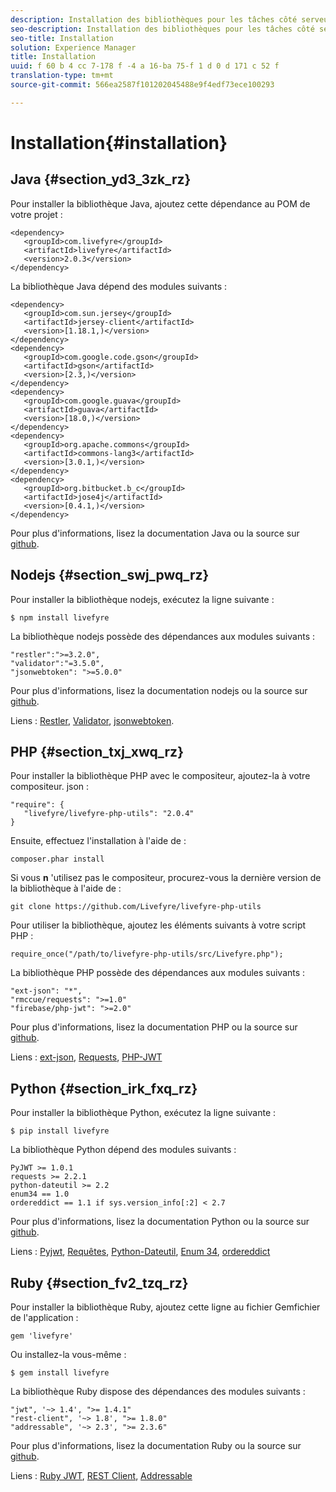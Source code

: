 ```yaml
---
description: Installation des bibliothèques pour les tâches côté serveur Livefyre
seo-description: Installation des bibliothèques pour les tâches côté serveur Livefyre
seo-title: Installation
solution: Experience Manager
title: Installation
uuid: f 60 b 4 cc 7-178 f -4 a 16-ba 75-f 1 d 0 d 171 c 52 f
translation-type: tm+mt
source-git-commit: 566ea2587f101202045488e9f4edf73ece100293

---
```



# Installation{#installation}


## Java {#section_yd3_3zk_rz}

Pour installer la bibliothèque Java, ajoutez cette dépendance au POM de votre projet :

```
<dependency> 
   <groupId>com.livefyre</groupId> 
   <artifactId>livefyre</artifactId> 
   <version>2.0.3</version> 
</dependency>
```

La bibliothèque Java dépend des modules suivants :

```
<dependency> 
   <groupId>com.sun.jersey</groupId> 
   <artifactId>jersey-client</artifactId> 
   <version>[1.18.1,)</version> 
</dependency> 
<dependency> 
   <groupId>com.google.code.gson</groupId> 
   <artifactId>gson</artifactId> 
   <version>[2.3,)</version> 
</dependency> 
<dependency> 
   <groupId>com.google.guava</groupId> 
   <artifactId>guava</artifactId> 
   <version>[18.0,)</version> 
</dependency> 
<dependency> 
   <groupId>org.apache.commons</groupId> 
   <artifactId>commons-lang3</artifactId> 
   <version>[3.0.1,)</version> 
</dependency> 
<dependency> 
   <groupId>org.bitbucket.b_c</groupId> 
   <artifactId>jose4j</artifactId> 
   <version>[0.4.1,)</version> 
</dependency> 
```

Pour plus d'informations, lisez la documentation Java ou la source sur [github](https://github.com/Livefyre/livefyre-java-utils).

## Nodejs {#section_swj_pwq_rz}

Pour installer la bibliothèque nodejs, exécutez la ligne suivante :

`$ npm install livefyre`

La bibliothèque nodejs possède des dépendances aux modules suivants :

```
"restler":">=3.2.0", 
"validator":"=3.5.0", 
"jsonwebtoken": ">=5.0.0" 
```

Pour plus d'informations, lisez la documentation nodejs ou la source sur [github](https://github.com/Livefyre/livefyre-nodejs-utils).

Liens : [Restler](https://github.com/danwrong/restler), [Validator](https://www.npmjs.org/package/validator), [jsonwebtoken](https://github.com/auth0/node-jsonwebtoken).

## PHP {#section_txj_xwq_rz}

Pour installer la bibliothèque PHP avec le compositeur, ajoutez-la à votre compositeur. json :

```
"require": { 
   "livefyre/livefyre-php-utils": "2.0.4" 
}
```

Ensuite, effectuez l'installation à l'aide de :

```
composer.phar install 
```

Si vous **n** 'utilisez pas le compositeur, procurez-vous la dernière version de la bibliothèque à l'aide de :

```
git clone https://github.com/Livefyre/livefyre-php-utils 
```

Pour utiliser la bibliothèque, ajoutez les éléments suivants à votre script PHP :

```
require_once("/path/to/livefyre-php-utils/src/Livefyre.php"); 
```

La bibliothèque PHP possède des dépendances aux modules suivants :

```
"ext-json": "*", 
"rmccue/requests": ">=1.0" 
"firebase/php-jwt": ">=2.0" 
```

Pour plus d'informations, lisez la documentation PHP ou la source sur [github](https://github.com/Livefyre/livefyre-php-utils).

Liens : [ext-json](https://php.net/manual/en/book.json.php), [Requests](https://github.com/rmccue/Requests/), [PHP-JWT](https://github.com/firebase/php-jwt/tree/v2.0.0)

## Python {#section_irk_fxq_rz}

Pour installer la bibliothèque Python, exécutez la ligne suivante :

`$ pip install livefyre`

La bibliothèque Python dépend des modules suivants :

```
PyJWT >= 1.0.1  
requests >= 2.2.1  
python-dateutil >= 2.2  
enum34 == 1.0  
ordereddict == 1.1 if sys.version_info[:2] < 2.7 
```

Pour plus d'informations, lisez la documentation Python ou la source sur [github](https://github.com/Livefyre/livefyre-python-utils).

Liens : [Pyjwt](https://github.com/progrium/pyjwt), [Requêtes](https://github.com/kennethreitz/requests), [Python-Dateutil](https://pypi.python.org/pypi/python-dateutil), [Enum 34](https://pypi.python.org/pypi/enum34), [ordereddict](https://pypi.python.org/pypi/ordereddict)

## Ruby {#section_fv2_tzq_rz}

Pour installer la bibliothèque Ruby, ajoutez cette ligne au fichier Gemfichier de l'application :

```
gem 'livefyre' 
```

Ou installez-la vous-même :

`$ gem install livefyre`

La bibliothèque Ruby dispose des dépendances des modules suivants :

```
"jwt", '~> 1.4', ">= 1.4.1"  
"rest-client", '~> 1.8', ">= 1.8.0"  
"addressable", '~> 2.3', ">= 2.3.6" 
```

Pour plus d'informations, lisez la documentation Ruby ou la source sur [github](https://github.com/Livefyre/livefyre-ruby-utils).

Liens : [Ruby JWT](https://github.com/firebase/php-jwt/tree/v2.0.0), [REST Client](https://github.com/rest-client/rest-client/), [Addressable](https://github.com/sporkmonger/addressable)
